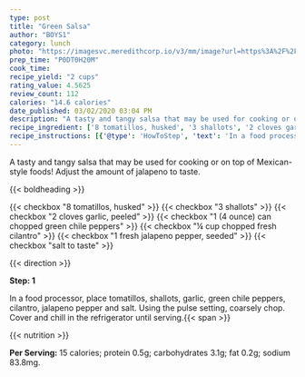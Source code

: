 ```yaml
---
type: post
title: "Green Salsa"
author: "BOYS1"
category: lunch
photo: "https://imagesvc.meredithcorp.io/v3/mm/image?url=https%3A%2F%2Fimages.media-allrecipes.com%2Fuserphotos%2F8503590.jpg"
prep_time: "P0DT0H20M"
cook_time: 
recipe_yield: "2 cups"
rating_value: 4.5625
review_count: 112
calories: "14.6 calories"
date_published: 03/02/2020 03:04 PM
description: "A tasty and tangy salsa that may be used for cooking or on top of Mexican-style foods! Adjust the amount of jalapeno to taste."
recipe_ingredient: ['8 tomatillos, husked', '3 shallots', '2 cloves garlic, peeled', '1 (4 ounce) can chopped green chile peppers', '¼ cup chopped fresh cilantro', '1 fresh jalapeno pepper, seeded ', 'salt to taste']
recipe_instructions: [{'@type': 'HowToStep', 'text': 'In a food processor, place tomatillos, shallots, garlic, green chile peppers, cilantro, jalapeno pepper and salt. Using the pulse setting, coarsely chop. Cover and chill in the refrigerator until serving.\n'}]
---
```


A tasty and tangy salsa that may be used for cooking or on top of Mexican-style foods! Adjust the amount of jalapeno to taste. 

{{< boldheading >}}

{{< checkbox "8  tomatillos, husked" >}}
{{< checkbox "3  shallots" >}}
{{< checkbox "2 cloves garlic, peeled" >}}
{{< checkbox "1 (4 ounce) can chopped green chile peppers" >}}
{{< checkbox "¼ cup chopped fresh cilantro" >}}
{{< checkbox "1  fresh jalapeno pepper, seeded" >}}
{{< checkbox "salt to taste" >}}


{{< direction >}}

**Step: 1**

In a food processor, place tomatillos, shallots, garlic, green chile peppers, cilantro, jalapeno pepper and salt. Using the pulse setting, coarsely chop. Cover and chill in the refrigerator until serving.{{< span >}}

{{< nutrition >}}

**Per Serving:** 15 calories; protein 0.5g; carbohydrates 3.1g; fat 0.2g; sodium 83.8mg.